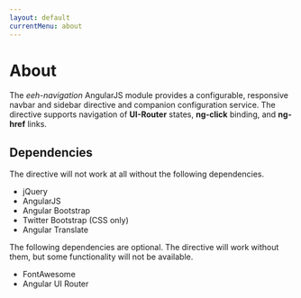 ```yaml
---
layout: default
currentMenu: about
---
```


# About

The _eeh-navigation_ AngularJS module provides a configurable, responsive navbar and sidebar directive and companion 
configuration service.
The directive supports navigation of __UI-Router__ states, __ng-click__ binding, and __ng-href__ links.

## Dependencies

The directive will not work at all without the following dependencies.

* jQuery
* AngularJS
* Angular Bootstrap
* Twitter Bootstrap (CSS only)
* Angular Translate

The following dependencies are optional. The directive will work without them, but some functionality will not be available.

* FontAwesome
* Angular UI Router
